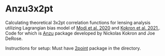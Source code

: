 # Anzu3x2pt


Calculating theoretical 3x2pt correlation functions for lensing analysis utilizing Lagrangian bias model of [Modi et al. 2020](https://arxiv.org/abs/1910.07097) and [Kokron et al. 2021.](https://arxiv.org/abs/2101.11014). Code for which is [Anzu](https://github.com/kokron/anzu) package developed by Nickolas Kokron and Joe DeRose.

Instructions for setup: Must have [2point](https://github.com/joezuntz/2point) package in the directory.
